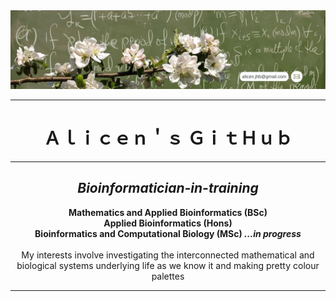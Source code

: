 <img src="https://github.com/AlicenJoyHenning/honours_2023/blob/main/images/00_other/profile.jpg?raw=true" alt="MasterHead">
<hr width="100%" size="2" align="center" >
<div style="text-align: center;">
  <h1 align="center">Ａｌｉｃｅｎ＇ｓ   ＧｉｔＨｕｂ</newline></h1>
  <hr width="100%" size="2" align="center" >
  <h2 align="center"><i>Bioinformatician-in-training</i></h3>
<p align="center">
  <strong>Mathematics and Applied Bioinformatics (BSc) <br>
  Applied Bioinformatics (Hons) </br>
  Bioinformatics and Computational Biology (MSc) <i>...in progress</i></strong> </br> 
</br>
  My interests involve investigating the interconnected mathematical and biological systems underlying life as we know it and making pretty colour palettes  
</p>
</div>
<hr width="100%" size="2" align="center" >
